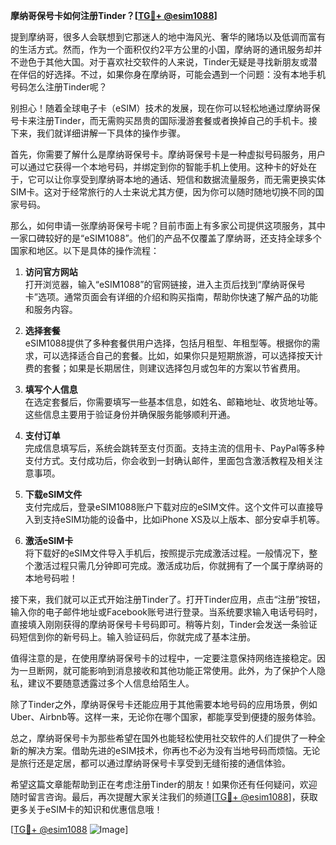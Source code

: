 **摩纳哥保号卡如何注册Tinder？[[TG💪+ @esim1088](https://t.me/s/esim1088)]**

提到摩纳哥，很多人会联想到它那迷人的地中海风光、奢华的赌场以及低调而富有的生活方式。然而，作为一个面积仅约2平方公里的小国，摩纳哥的通讯服务却并不逊色于其他大国。对于喜欢社交软件的人来说，Tinder无疑是寻找新朋友或潜在伴侣的好选择。不过，如果你身在摩纳哥，可能会遇到一个问题：没有本地手机号码怎么注册Tinder呢？

别担心！随着全球电子卡（eSIM）技术的发展，现在你可以轻松地通过摩纳哥保号卡来注册Tinder，而无需购买昂贵的国际漫游套餐或者换掉自己的手机卡。接下来，我们就详细讲解一下具体的操作步骤。

首先，你需要了解什么是摩纳哥保号卡。摩纳哥保号卡是一种虚拟号码服务，用户可以通过它获得一个本地号码，并绑定到你的智能手机上使用。这种卡的好处在于，它可以让你享受到摩纳哥本地的通话、短信和数据流量服务，而无需更换实体SIM卡。这对于经常旅行的人士来说尤其方便，因为你可以随时随地切换不同的国家号码。

那么，如何申请一张摩纳哥保号卡呢？目前市面上有多家公司提供这项服务，其中一家口碑较好的是“eSIM1088”。他们的产品不仅覆盖了摩纳哥，还支持全球多个国家和地区。以下是具体的操作流程：

1. **访问官方网站**  
   打开浏览器，输入“eSIM1088”的官网链接，进入主页后找到“摩纳哥保号卡”选项。通常页面会有详细的介绍和购买指南，帮助你快速了解产品的功能和服务内容。

2. **选择套餐**  
   eSIM1088提供了多种套餐供用户选择，包括月租型、年租型等。根据你的需求，可以选择适合自己的套餐。比如，如果你只是短期旅游，可以选择按天计费的套餐；如果是长期居住，则建议选择包月或包年的方案以节省费用。

3. **填写个人信息**  
   在选定套餐后，你需要填写一些基本信息，如姓名、邮箱地址、收货地址等。这些信息主要用于验证身份并确保服务能够顺利开通。

4. **支付订单**  
   完成信息填写后，系统会跳转至支付页面。支持主流的信用卡、PayPal等多种支付方式。支付成功后，你会收到一封确认邮件，里面包含激活教程及相关注意事项。

5. **下载eSIM文件**  
   支付完成后，登录eSIM1088账户下载对应的eSIM文件。这个文件可以直接导入到支持eSIM功能的设备中，比如iPhone XS及以上版本、部分安卓手机等。

6. **激活eSIM卡**  
   将下载好的eSIM文件导入手机后，按照提示完成激活过程。一般情况下，整个激活过程只需几分钟即可完成。激活成功后，你就拥有了一个属于摩纳哥的本地号码啦！

接下来，我们就可以正式开始注册Tinder了。打开Tinder应用，点击“注册”按钮，输入你的电子邮件地址或Facebook账号进行登录。当系统要求输入电话号码时，直接填入刚刚获得的摩纳哥保号卡号码即可。稍等片刻，Tinder会发送一条验证码短信到你的新号码上。输入验证码后，你就完成了基本注册。

值得注意的是，在使用摩纳哥保号卡的过程中，一定要注意保持网络连接稳定。因为一旦断网，就可能影响到消息接收和其他功能正常使用。此外，为了保护个人隐私，建议不要随意透露过多个人信息给陌生人。

除了Tinder之外，摩纳哥保号卡还能应用于其他需要本地号码的应用场景，例如Uber、Airbnb等。这样一来，无论你在哪个国家，都能享受到便捷的服务体验。

总之，摩纳哥保号卡为那些希望在国外也能轻松使用社交软件的人们提供了一种全新的解决方案。借助先进的eSIM技术，你再也不必为没有当地号码而烦恼。无论是旅行还是定居，都可以通过摩纳哥保号卡享受到无缝衔接的通信体验。

希望这篇文章能帮助到正在考虑注册Tinder的朋友！如果你还有任何疑问，欢迎随时留言咨询。最后，再次提醒大家关注我们的频道[[TG💪+ @esim1088](https://t.me/s/esim1088)]，获取更多关于eSIM卡的知识和优惠信息哦！

[[TG💪+ @esim1088](https://t.me/s/esim1088) ![Image](https://i.postimg.cc/4NQfJmqS/Snipaste-2025-05-13-00-14-12.png)]